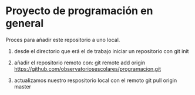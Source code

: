 # Proyecto de programación en general
Proces para añadir este repositorio a uno local.

1) desde el directorio que erá el de trabajo iniciar un repositorio con 
git init

2) añadir el repositorio remoto con: 
git remote add origin https://github.com/observatoriosescolares/programacion.git

3) actualizamos nuestro respositorio local con el remoto
git pull origin master
